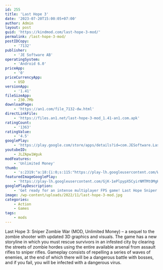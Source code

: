 ```yaml
---
id: 255
title: 'Last Hope 3'
date: '2023-07-20T15:00:05+07:00'
author: Admin
layout: post
guid: 'https://kindmod.com/last-hope-3-mod/'
permalink: /last-hope-3-mod/
postIDCopy:
    - '7132'
publisher:
    - 'JE Software AB'
operatingSystem:
    - 'Android 6.0'
priceApp:
    - '0'
priceCurrencyApp:
    - USD
versionApp:
    - '1.41'
fileSizeApp:
    - 230.7Mb
downloadPage:
    - 'https://an1.com/file_7132-dw.html'
directLinkFile:
    - 'https://files.an1.net/last-hope-3-mod_1.41-an1.com.apk'
ratingCount:
    - '1363'
ratingValue:
    - '4.5'
googlePlay:
    - 'https://play.google.com/store/apps/details?id=com.JESoftware.LastHopeSniperWar'
youtubeID:
    - JLZApw1Wguk
modFeatures:
    - 'Unlimited Money'
thumb:
    - 's:2319:"a:18:{i:0;s:115:"https://play-lh.googleusercontent.com/WmwPGJl3YnK0kCUCmkPtZ5Kq-ByuNud07uNcEJLETU_KOLEwhpRnpDBwBUDvlHSgyao=w526-h296";i:1;s:116:"https://play-lh.googleusercontent.com/Qn-CjLh4LlnEljnC5D-4ciNuA4DCwwWFnRDRxc7FfXNhjuvmvR8VbvsZ9xN4_cZ5_Vr2=w526-h296";i:2;s:115:"https://play-lh.googleusercontent.com/jUlE5jYa8DvzmAWJCXIW6xsIU2CiwT_d5lMHLZ3cbJorly4loxwWfGMo06vY_UrR9d4=w526-h296";i:3;s:114:"https://play-lh.googleusercontent.com/mYn188-4ePE1ubYzRocrJVUFxsdWY6nBRJOfaSGEcWGuptBfYxia8xvPyMOXT4rrGw=w526-h296";i:4;s:115:"https://play-lh.googleusercontent.com/pEJ67-BMwVA2rpZqPpRn-XTMUl0lTBPStIvo5SMLwAg-KRxlh5KczsAGMoGvpXLZmqo=w526-h296";i:5;s:114:"https://play-lh.googleusercontent.com/DCRovYW2a-svZITIXSDaIn0ovkbehGvyCXDpQmHlC6Hs2RmOApxwM3tvZPTyntnpCQ=w526-h296";i:6;s:116:"https://play-lh.googleusercontent.com/RJ3HqPDk1Do1aNMSzFWdXu7UtBUQphg4HfxJzVcBLU3B0doKhE7Wulf0fMs5gtD9uyTF=w526-h296";i:7;s:116:"https://play-lh.googleusercontent.com/_5KUE1DQwmtLmUnpGiPfFmiBMbFQ8S2Ee7HZV5SP3vJWEGddcyazh8XWS5KLepSkg2Kg=w526-h296";i:8;s:115:"https://play-lh.googleusercontent.com/8Z70xMHYGVLe1WuhiuYGsfsLTq7vlIKN2JNx_Bnt_t6umh9mHZZaSo0thG3OXL4T16g=w526-h296";i:9;s:116:"https://play-lh.googleusercontent.com/BDu8I3-k1HUpbzojbNEmy5u8s8XyRMXyFAwSiKrq2Afrb_UB0g43hapOUYpuHVe4gDDJ=w526-h296";i:10;s:115:"https://play-lh.googleusercontent.com/veHLXhZ3BiSETmFJjyjtAlxCemp6JaaGJyJhtdmKawQUAQKGpZtc312PAicip3QIt14=w526-h296";i:11;s:114:"https://play-lh.googleusercontent.com/VswxChpQheQobzxSlJxslDzFayVDHEvk9eQvgBAWqiohvB8lZdaIpX3S4K_nR2RbCg=w526-h296";i:12;s:115:"https://play-lh.googleusercontent.com/31EKa3AUMxHJjjQ7t66iWhNeB2jzhIAOA4O_wlsYMy6gnGDOZhSEbs06ObF9ubh8WNI=w526-h296";i:13;s:115:"https://play-lh.googleusercontent.com/JYpesnMEQvRC3NJIjACRw-naxxPzI0MVd7-CkUhVl6P6wRyySUHSYsZ0lXBpYqOBSZ8=w526-h296";i:14;s:114:"https://play-lh.googleusercontent.com/yACK1PBkvdv8E4IiWN-lzu3ddaRRs77F2FRtGLsmVXnRzw-nfoE2sfhZR601dWvQlA=w526-h296";i:15;s:115:"https://play-lh.googleusercontent.com/-Zq1RWeG2Ayn0GsFQIFAkUIDXfMdYruQ64V_lSk41b_OY50ffqS7PbA9_mS0k2yXiFE=w526-h296";i:16;s:115:"https://play-lh.googleusercontent.com/Y7T1p052d_6DvyZTp3aG4R7KyCtnwqrarFLXdljMEW4guXCo4-D_-iNNN1X06sxIj7c=w526-h296";i:17;s:115:"https://play-lh.googleusercontent.com/5zmWup372fPMCycJREuufYJqDbYH9v53_A27KVbvnmhqOhzNCsJtdNnW7Ue-718ChO0=w526-h296";}";'
featuredImageGooglePlay:
    - 'https://play-lh.googleusercontent.com/GjK-1ePlpypX5CyirNMTMtOMgKxg2tWbznhHkkKZbQqZ19WQEDureYK4rrXFSHTG0IU'
googlePlayDescription:
    - 'Get ready for an intense multiplayer FPS game! Last Hope Sniper is a free fast paced online multiplayer PVP action game with an offline story mode that you can enjoy playing anywhere, anytime. Become a deadly assassin, fighting other survivors in this multiplayer war game or while exploring the zombie infested world.Action-packed multiplayer game with heroes and customizable weapons.Supports fun free online and offline play.'
image: /wp-content/uploads/2022/11/last-hope-3-mod.jpg
categories:
    - Action
    - Games
tags:
    - mods
---
```


Last Hope 3: Sniper Zombie War (MOD, Unlimited Money) – a sequel to the zombie shooter with updated 3D graphics and visuals. The game has a new storyline in which you must rescue survivors in an infested city by clearing the streets of zombie hordes using the entire available arsenal from assault rifles to sniper rifles. Gameplay consists of repelling a series of waves of enemies, at the end of which there will be a dangerous battle with bosses, and if you fail, you will be infected with a dangerous virus.